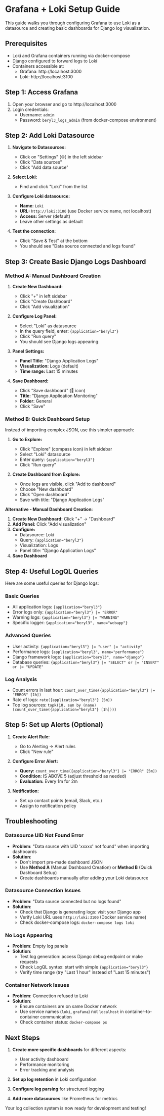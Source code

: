 # Grafana + Loki Setup Guide

This guide walks you through configuring Grafana to use Loki as a datasource and creating basic dashboards for Django log visualization.

## Prerequisites

- Loki and Grafana containers running via docker-compose
- Django configured to forward logs to Loki
- Containers accessible at:
  - Grafana: http://localhost:3000
  - Loki: http://localhost:3100

## Step 1: Access Grafana

1. Open your browser and go to http://localhost:3000
2. Login credentials:
   - Username: `admin`
   - Password: `beryl3_logs_admin` (from docker-compose environment)

## Step 2: Add Loki Datasource

1. **Navigate to Datasources:**
   - Click on "Settings" (⚙️) in the left sidebar
   - Click "Data sources"
   - Click "Add data source"

2. **Select Loki:**
   - Find and click "Loki" from the list

3. **Configure Loki datasource:**
   - **Name:** `Loki`
   - **URL:** `http://loki:3100` (use Docker service name, not localhost)
   - **Access:** Server (default)
   - Leave other settings as default

4. **Test the connection:**
   - Click "Save & Test" at the bottom
   - You should see "Data source connected and logs found"

## Step 3: Create Basic Django Logs Dashboard

### Method A: Manual Dashboard Creation

1. **Create New Dashboard:**
   - Click "+" in left sidebar
   - Click "Create Dashboard"
   - Click "Add visualization"

2. **Configure Log Panel:**
   - Select "Loki" as datasource
   - In the query field, enter: `{application="beryl3"}`
   - Click "Run query"
   - You should see Django logs appearing

3. **Panel Settings:**
   - **Panel Title:** "Django Application Logs"
   - **Visualization:** Logs (default)
   - **Time range:** Last 15 minutes

4. **Save Dashboard:**
   - Click "Save dashboard" (💾 icon)
   - **Title:** "Django Application Monitoring"
   - **Folder:** General
   - Click "Save"

### Method B: Quick Dashboard Setup

Instead of importing complex JSON, use this simpler approach:

1. **Go to Explore:**
   - Click "Explore" (compass icon) in left sidebar
   - Select "Loki" datasource
   - Enter query: `{application="beryl3"}`
   - Click "Run query"

2. **Create Dashboard from Explore:**
   - Once logs are visible, click "Add to dashboard" 
   - Choose "New dashboard"
   - Click "Open dashboard"
   - Save with title: "Django Application Logs"

**Alternative - Manual Dashboard Creation:**
1. **Create New Dashboard:** Click "+" → "Dashboard"
2. **Add Panel:** Click "Add visualization"
3. **Configure:**
   - Datasource: Loki
   - Query: `{application="beryl3"}`
   - Visualization: Logs
   - Panel title: "Django Application Logs"
4. **Save Dashboard**

## Step 4: Useful LogQL Queries

Here are some useful queries for Django logs:

### Basic Queries
- All application logs: `{application="beryl3"}`
- Error logs only: `{application="beryl3"} |= "ERROR"`
- Warning logs: `{application="beryl3"} |= "WARNING"`
- Specific logger: `{application="beryl3", name="webapp"}`

### Advanced Queries
- User activity: `{application="beryl3"} |= "user" |= "activity"`
- Performance logs: `{application="beryl3", name="performance"}`
- Django framework logs: `{application="beryl3", name="django"}`
- Database queries: `{application="beryl3"} |= "SELECT" or |= "INSERT" or |= "UPDATE"`

### Log Analysis
- Count errors in last hour: `count_over_time({application="beryl3"} |= "ERROR" [1h])`
- Rate of logs: `rate({application="beryl3"} [5m])`
- Top log sources: `topk(10, sum by (name) (count_over_time({application="beryl3"} [1h])))`

## Step 5: Set up Alerts (Optional)

1. **Create Alert Rule:**
   - Go to Alerting → Alert rules
   - Click "New rule"

2. **Configure Error Alert:**
   - **Query:** `count_over_time({application="beryl3"} |= "ERROR" [5m])`
   - **Condition:** IS ABOVE 5 (adjust threshold as needed)
   - **Evaluation:** Every 1m for 2m

3. **Notification:**
   - Set up contact points (email, Slack, etc.)
   - Assign to notification policy

## Troubleshooting

### Datasource UID Not Found Error
- **Problem:** "Data source with UID 'xxxxx' not found" when importing dashboards
- **Solution:** 
  - Don't import pre-made dashboard JSON
  - Use **Method A** (Manual Dashboard Creation) or **Method B** (Quick Dashboard Setup)
  - Create dashboards manually after adding your Loki datasource

### Datasource Connection Issues
- **Problem:** "Data source connected but no logs found"
- **Solution:** 
  - Check that Django is generating logs: visit your Django app
  - Verify Loki URL uses `http://loki:3100` (Docker service name)
  - Check docker-compose logs: `docker-compose logs loki`

### No Logs Appearing
- **Problem:** Empty log panels
- **Solution:**
  - Test log generation: access Django debug endpoint or make requests
  - Check LogQL syntax: start with simple `{application="beryl3"}`
  - Verify time range (try "Last 1 hour" instead of "Last 15 minutes")

### Container Network Issues
- **Problem:** Connection refused to Loki
- **Solution:**
  - Ensure containers are on same Docker network
  - Use service names (`loki`, `grafana`) not `localhost` in container-to-container communication
  - Check container status: `docker-compose ps`

## Next Steps

1. **Create more specific dashboards** for different aspects:
   - User activity dashboard
   - Performance monitoring
   - Error tracking and analysis

2. **Set up log retention** in Loki configuration

3. **Configure log parsing** for structured logging

4. **Add more datasources** like Prometheus for metrics

Your log collection system is now ready for development and testing!